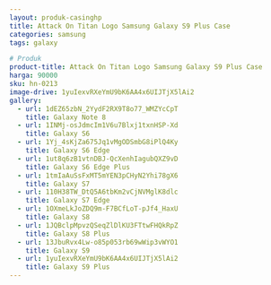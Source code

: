 ```yaml
---
layout: produk-casinghp
title: Attack On Titan Logo Samsung Galaxy S9 Plus Case
categories: samsung
tags: galaxy

# Produk
product-title: Attack On Titan Logo Samsung Galaxy S9 Plus Case
harga: 90000
sku: hn-0213
image-drive: 1yuIexvRXeYmU9bK6AA4x6UIJTjX5lAi2
gallery:
  - url: 1dEZ65zbN_2YydF2RX9T8o77_WMZYcCpT
    title: Galaxy Note 8
  - url: 1INMj-osJdmcIm1V6u7Blxj1txnHSP-Xd
    title: Galaxy S6
  - url: 1Yj_4sKjZa675Jq1vMgODSmbG8iPlQ4Ky
    title: Galaxy S6 Edge
  - url: 1ut8q6zB1vtnDBJ-QcXenhIagubQXZ9vD
    title: Galaxy S6 Edge Plus
  - url: 1tmIaAuSsFxMT5mYEN3pCHyN2Yhi78gX6
    title: Galaxy S7
  - url: 110H38TW_DtQ5A6tbKm2vCjNVMglK8dlc
    title: Galaxy S7 Edge
  - url: 1OXmeLkJoZDQ9m-F7BCfLoT-pJf4_HaxU
    title: Galaxy S8
  - url: 1JQBclpMpvzQSeqZlDlKU3FTtwFHQkRpZ
    title: Galaxy S8 Plus
  - url: 13JbuRvx4Lw-o85p053rb69wWip3vWYO1
    title: Galaxy S9
  - url: 1yuIexvRXeYmU9bK6AA4x6UIJTjX5lAi2
    title: Galaxy S9 Plus
---
```

